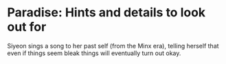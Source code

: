# Paradise: Hints and details to look out for

Siyeon sings a song to her past self (from the Minx era), telling herself that even if things seem bleak things will eventually turn out okay.
